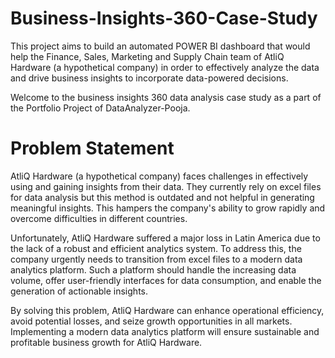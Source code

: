 # Business-Insights-360-Case-Study
This project aims to build an automated POWER BI dashboard that would help the Finance, Sales, Marketing and Supply Chain team of AtliQ Hardware (a hypothetical company) in order to effectively analyze the data and drive business insights to incorporate data-powered decisions. 

Welcome to the business insights 360 data analysis case study as a part of the Portfolio Project of DataAnalyzer-Pooja.

# Problem Statement 
AtliQ Hardware (a hypothetical company) faces challenges in effectively using and gaining insights from their data. They currently rely on excel files for data analysis but this method is outdated and not helpful in generating meaningful insights. This hampers the company's ability to grow rapidly and overcome difficulties in different countries.

Unfortunately, AtliQ Hardware suffered a major loss in Latin America due to the lack of a robust and efficient analytics system. To address this, the company urgently needs to transition from excel files to a modern data analytics platform. Such a platform should handle the increasing data volume, offer user-friendly interfaces for data consumption, and enable the generation of actionable insights.

By solving this problem, AtliQ Hardware can enhance operational efficiency, avoid potential losses, and seize growth opportunities in all markets. Implementing a modern data analytics platform will ensure sustainable and profitable business growth for AtliQ Hardware.
